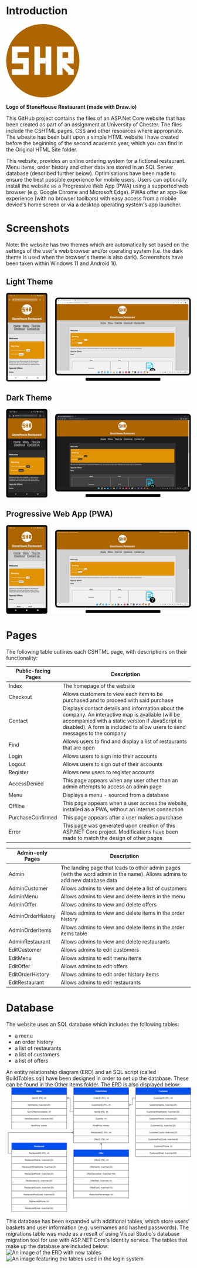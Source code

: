 <h1>Introduction</h1>

<img src=https://github.com/nightMoney74767/stoneHouse/blob/main/J85452%20-%20CO5227%20Restaurant%20Project/wwwroot/img/LogoPNG.png width=200px/>

<strong>Logo of StoneHouse Restaurant (made with Draw.io)</strong>

This GitHub project contains the files of an ASP.Net Core website that has been created as part of an assignment at University of Chester. The files include the CSHTML pages, CSS and other resources where appropriate.
The wbesite has been built upon a simple HTML website I have created before the beginning of the second academic year, which you can find in the Original HTML Site folder.

This website, provides an online ordering system for a fictional restaurant. Menu items, order history and other data are stored in an SQL Server database (described further below). Optimisations have been made to ensure the best possible experience for mobile users. Users can optionally install the website as a Progressive Web App (PWA) using a supported web browser (e.g. Google Chrome and Microsoft Edge). PWAs offer an app-like experience (with no browser toolbars) with easy access from a mobile device's home screen or via a desktop operating system's app launcher.

<h1>Screenshots</h1>
Note: the website has two themes which are automatically set based on the settings of the user's web browser and/or operating system (i.e. the dark theme is used when the browser's theme is also dark). Screenshots have been taken within Windows 11 and Android 10.
<h2>Light Theme</h2>
<img src=https://github.com/nightMoney74767/stoneHouse/blob/main/Other%20Items/ChromeLight2.png alt="Screenshots of the website in light theme"/>

<h2>Dark Theme</h2>
<img src=https://github.com/nightMoney74767/stoneHouse/blob/main/Other%20Items/ChromeDark.png alt="Screenshots of the website in dark theme" />

<h2>Progressive Web App (PWA)</h2>
<img src=https://github.com/nightMoney74767/stoneHouse/blob/main/Other%20Items/PWAWindows.png alt="Screenshots of the website when opened as a PWA" />

<h1>Pages</h1>
The following table outlines each CSHTML page, with descriptions on their functionality:

| Public-facing Pages | Description |
| ------ | ------ |
| Index | The homepage of the website |
| Checkout | Allows customers to view each item to be purchased and to proceed with said purchase |
| Contact | Displays contact details and information about the company. An interactive map is available (will be accompanied with a static version if JavaScript is disabled). A form is included to allow users to send messages to the company |
| Find | Allows users to find and display a list of restaurants that are open |
| Login | Allows users to sign into their accounts |
| Logout | Allows users to sign out of their accounts |
| Register | Allows new users to register accounts |
| AccessDenied | This page appears when any user other than an admin attempts to access an admin page |
| Menu | Displays a menu - sourced from a database |
| Offline | This page appears when a user access the website, installed as a PWA, without an internet connection |
| PurchaseConfirmed | This page appears after a user makes a purchase |
| Error | This page was generated upon creation of this ASP.NET Core project. Modifications have been made to match the design of other pages |

| Admin-only Pages | Description |
| ------ | ------ |
| Admin | The landing page that leads to other admin pages (with the word admin in the name). Allows admins to add new database data |
| AdminCustomer | Allows admins to view and delete a list of customers |
| AdminMenu | Allows admins to view and delete items in the menu |
| AdminOffer | Allows admins to view and delete offers |
| AdminOrderHistory | Allows admins to view and delete items in the order history |
| AdminOrderItems | Allows admins to view and delete items in the order items table |
| AdminRestaurant | Allows admins to view and delete restaurants |
| EditCustomer | Allows admins to edit customers |
| EditMenu | Allows admins to edit menu items |
| EditOffer | Allows admins to edit offers |
| EditOrderHistory | Allows admins to edit order history items |
| EditRestaurant | Allows admins to edit restaurants |


<h1>Database</h1>
The website uses an SQL database which includes the following tables:

- a menu
- an order history
- a list of restaurants
- a list of customers
- a list of offers

An entity relationship diagram (ERD) and an SQL script (called BuildTables.sql) have been designed in order to set up the database. These can be found in the Other Items folder. The ERD is also displayed below:
<img src="https://github.com/nightMoney74767/stoneHouse/blob/main/Other%20Items/CO5227ERD.png" alt="An image of the ERD"/>

This database has been expanded with additional tables, which store users' baskets and user information (e.g. usernames and hashed passwords). The migrations table was made as a result of using Visual Studio's database migration tool for use with ASP.NET Core's Identity service. The tables that make up the database are included below:
<img src="https://git.fse.network/2003943/j85452-co5227-assignment/-/raw/master/Other%20Items/SQL_Relationships__Main_.png" alt="An image of the ERD with new tables" />
<img src="https://git.fse.network/2003943/j85452-co5227-assignment/-/raw/master/Other%20Items/SQL_Relationships__AspNetUsers_.png" alt="An image featuring the tables used in the login system" />
